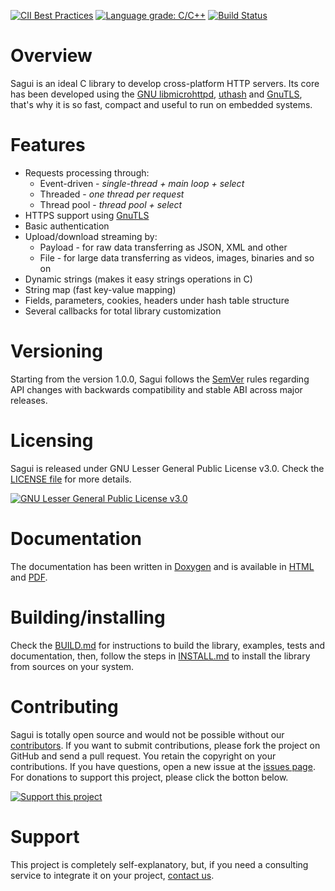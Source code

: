 [![CII Best Practices](https://bestpractices.coreinfrastructure.org/projects/2140/badge)](https://bestpractices.coreinfrastructure.org/projects/2140)
[![Language grade: C/C++](https://img.shields.io/lgtm/grade/cpp/g/risoflora/libsagui.svg?logo=lgtm&logoWidth=18)](https://lgtm.com/projects/g/risoflora/libsagui/context:cpp)
[![Build Status](https://travis-ci.org/risoflora/libsagui.svg?branch=master)](https://travis-ci.org/risoflora/libsagui)

# Overview

Sagui is an ideal C library to develop cross-platform HTTP servers. Its core has been developed using the [GNU libmicrohttpd](https://www.gnu.org/software/libmicrohttpd), [uthash](https://troydhanson.github.io/uthash) and [GnuTLS](https://www.gnutls.org), that's why it is so fast, compact and useful to run on embedded systems.

# Features

* Requests processing through:
  * Event-driven - _single-thread + main loop + select_
  * Threaded - _one thread per request_
  * Thread pool - _thread pool + select_
* HTTPS support using [GnuTLS](https://www.gnutls.org)
* Basic authentication
* Upload/download streaming by:
  * Payload - for raw data transferring as JSON, XML and other
  * File - for large data transferring as videos, images, binaries and so on
* Dynamic strings (makes it easy strings operations in C)
* String map (fast key-value mapping)
* Fields, parameters, cookies, headers under hash table structure
* Several callbacks for total library customization 

# Versioning

Starting from the version 1.0.0, Sagui follows the [SemVer](https://semver.org) rules regarding API changes with backwards compatibility and stable ABI across major releases.

# Licensing

Sagui is released under GNU Lesser General Public License v3.0. Check the [LICENSE file](https://github.com/risoflora/libsagui/blob/master/LICENSE) for more details.

[![GNU Lesser General Public License v3.0](https://www.gnu.org/graphics/lgplv3-88x31.png)](https://www.gnu.org/licenses/lgpl-3.0.html)

# Documentation

The documentation has been written in [Doxygen](https://www.stack.nl/~dimitri/doxygen) and is available in [HTML](https://risoflora.github.io/libsagui-docs/index.html) and [PDF](https://risoflora.github.io/libsagui-docs/ref.html).

# Building/installing

Check the [BUILD.md](https://github.com/risoflora/libsagui/blob/master/BUILD.md) for instructions to build the library, examples, tests and documentation, then, follow the steps in [INSTALL.md](https://github.com/risoflora/libsagui/blob/master/INSTALL.md) to install the library from sources on your system.

# Contributing

Sagui is totally open source and would not be possible without our [contributors](https://github.com/risoflora/libsagui/blob/master/THANKS). If you want to submit contributions, please fork the project on GitHub and send a pull request. You retain the copyright on your contributions. If you have questions, open a new issue at the [issues page](https://github.com/risoflora/libsagui/issues). For donations to support this project, please click the botton below.

[![Support this project](https://www.paypalobjects.com/en_US/GB/i/btn/btn_donateCC_LG.gif)](https://www.paypal.com/cgi-bin/webscr?cmd=_donations&business=silvioprog%40gmail%2ecom&lc=US&item_name=libsagui&item_number=libsagui&currency_code=USD&bn=PP%2dDonationsBF%3aproject%2dsupport%2ejpg%3aNonHosted)

# Support

This project is completely self-explanatory, but, if you need a consulting service to integrate it on your project, [contact us](mailto:silvioprog@gmail.com).